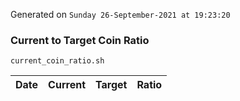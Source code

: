 Generated on `Sunday 26-September-2021 at 19:23:20`

### Current to Target Coin Ratio
`current_coin_ratio.sh`

Date|Current|Target|Ratio
---|---|---|---
